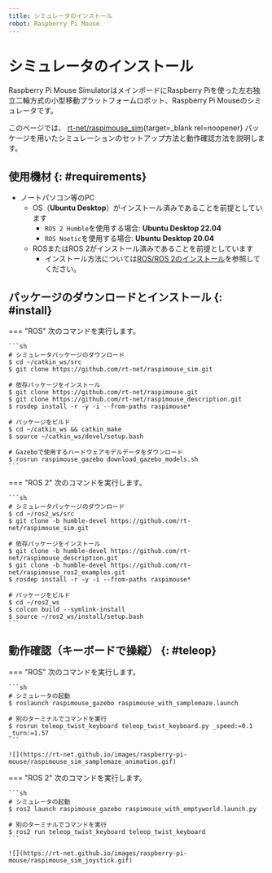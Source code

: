 ```yaml
---
title: シミュレータのインストール
robot: Raspberry Pi Mouse
---
```


# シミュレータのインストール

Raspberry Pi Mouse SimulatorはメインボードにRaspberry Piを使った左右独立二輪方式の小型移動プラットフォームロボット、Raspberry Pi Mouseのシミュレータです。


このページでは、
[rt-net/raspimouse_sim](https://github.com/rt-net/raspimouse_sim){target=_blank rel=noopener}
パッケージを用いたシミュレーションのセットアップ方法と動作確認方法を説明します。

## 使用機材 {: #requirements}

* ノートパソコン等のPC
    * OS（**Ubuntu Desktop**）がインストール済みであることを前提としています
        * `ROS 2 Humble`を使用する場合: **Ubuntu Desktop 22.04**
        * `ROS Noetic`を使用する場合: **Ubuntu Desktop 20.04**
    * ROSまたはROS 2がインストール済みであることを前提としています
        * インストール方法については[ROS/ROS 2のインストール](../ros/install.md)を参照してください。

## パッケージのダウンロードとインストール {: #install}

=== "ROS"
    次のコマンドを実行します。

    ```sh
    # シミュレータパッケージのダウンロード
    $ cd ~/catkin_ws/src
    $ git clone https://github.com/rt-net/raspimouse_sim.git

    # 依存パッケージをインストール
    $ git clone https://github.com/rt-net/raspimouse.git
    $ git clone https://github.com/rt-net/raspimouse_description.git
    $ rosdep install -r -y -i --from-paths raspimouse*

    # パッケージをビルド
    $ cd ~/catkin_ws && catkin_make
    $ source ~/catkin_ws/devel/setup.bash

    # Gazeboで使用するハードウェアモデルデータをダウンロード
    $ rosrun raspimouse_gazebo download_gazebo_models.sh
    ```

=== "ROS 2"
    次のコマンドを実行します。

    ```sh
    # シミュレータパッケージのダウンロード
    $ cd ~/ros2_ws/src
    $ git clone -b humble-devel https://github.com/rt-net/raspimouse_sim.git

    # 依存パッケージをインストール
    $ git clone -b humble-devel https://github.com/rt-net/raspimouse_description.git
    $ git clone -b humble-devel https://github.com/rt-net/raspimouse_ros2_examples.git
    $ rosdep install -r -y -i --from-paths raspimouse*

    # パッケージをビルド
    $ cd ~/ros2_ws
    $ colcon build --symlink-install
    $ source ~/ros2_ws/install/setup.bash
    ```

## 動作確認（キーボードで操縦） {: #teleop}

=== "ROS"
    次のコマンドを実行します。

    ```sh
    # シミュレータの起動
    $ roslaunch raspimouse_gazebo raspimouse_with_samplemaze.launch

    # 別のターミナルでコマンドを実行
    $ rosrun teleop_twist_keyboard teleop_twist_keyboard.py _speed:=0.1 _turn:=1.57
    ```

    ![](https://rt-net.github.io/images/raspberry-pi-mouse/raspimouse_sim_samplemaze_animation.gif)

=== "ROS 2"
    次のコマンドを実行します。

    ```sh
    # シミュレータの起動
    $ ros2 launch raspimouse_gazebo raspimouse_with_emptyworld.launch.py

    # 別のターミナルでコマンドを実行
    $ ros2 run teleop_twist_keyboard teleop_twist_keyboard
    ```

    ![](https://rt-net.github.io/images/raspberry-pi-mouse/raspimouse_sim_joystick.gif)
